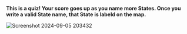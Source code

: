 **This is a quiz! Your score goes up as you name more States.
Once you write a valid State name, that State is labeld on the map.**


![Screenshot 2024-09-05 203432](https://github.com/user-attachments/assets/5f8ec832-71f4-4e59-8ef6-df4441ea34a3)

